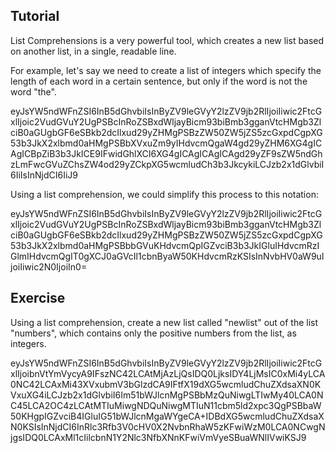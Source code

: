 Tutorial
--------

List Comprehensions is a very powerful tool, which creates a new list based on another list, in a single, readable line. 

For example, let's say we need to create a list of integers which specify the length of each word in a certain sentence, but only if the word is not the word "the".

<div data-datacamp-exercise="" data-height="250" data-encoded="true">
eyJsYW5ndWFnZSI6InB5dGhvbiIsInByZV9leGVyY2lzZV9jb2RlIjoiIiwic2FtcGxlIjoic2VudGVuY2UgPSBcInRoZSBxdWljayBicm93biBmb3gganVtcHMgb3ZlciB0aGUgbGF6eSBkb2dcIlxud29yZHMgPSBzZW50ZW5jZS5zcGxpdCgpXG53b3JkX2xlbmd0aHMgPSBbXVxuZm9yIHdvcmQgaW4gd29yZHM6XG4gICAgICBpZiB3b3JkICE9IFwidGhlXCI6XG4gICAgICAgICAgd29yZF9sZW5ndGhzLmFwcGVuZChsZW4od29yZCkpXG5wcmludCh3b3JkcykiLCJzb2x1dGlvbiI6IiIsInNjdCI6IiJ9
</div>

Using a list comprehension, we could simplify this process to this notation:

<div data-datacamp-exercise="" data-height="250" data-encoded="true">
eyJsYW5ndWFnZSI6InB5dGhvbiIsInByZV9leGVyY2lzZV9jb2RlIjoiIiwic2FtcGxlIjoic2VudGVuY2UgPSBcInRoZSBxdWljayBicm93biBmb3gganVtcHMgb3ZlciB0aGUgbGF6eSBkb2dcIlxud29yZHMgPSBzZW50ZW5jZS5zcGxpdCgpXG53b3JkX2xlbmd0aHMgPSBbbGVuKHdvcmQpIGZvciB3b3JkIGluIHdvcmRzIGlmIHdvcmQgIT0gXCJ0aGVcIl1cbnByaW50KHdvcmRzKSIsInNvbHV0aW9uIjoiIiwic2N0IjoiIn0=
</div>

Exercise
--------

Using a list comprehension, create a new list called "newlist" out of the list "numbers", which contains only the positive numbers from the list, as integers.

<div data-datacamp-exercise="" data-height="200" data-encoded="true">
eyJsYW5ndWFnZSI6InB5dGhvbiIsInByZV9leGVyY2lzZV9jb2RlIjoiIiwic2FtcGxlIjoibnVtYmVycyA9IFszNC42LCAtMjAzLjQsIDQ0LjksIDY4LjMsIC0xMi4yLCA0NC42LCAxMi43XVxubmV3bGlzdCA9IFtfX19dXG5wcmludChuZXdsaXN0KVxuXG4iLCJzb2x1dGlvbiI6Im51bWJlcnMgPSBbMzQuNiwgLTIwMy40LCA0NC45LCA2OC4zLCAtMTIuMiwgNDQuNiwgMTIuN11cbm5ld2xpc3QgPSBbaW50KHgpIGZvciB4IGluIG51bWJlcnMgaWYgeCA+IDBdXG5wcmludChuZXdsaXN0KSIsInNjdCI6InRlc3Rfb3V0cHV0X2NvbnRhaW5zKFwiWzM0LCA0NCwgNjgsIDQ0LCAxMl1cIilcbnN1Y2Nlc3NfbXNnKFwiVmVyeSBuaWNlIVwiKSJ9
</div>